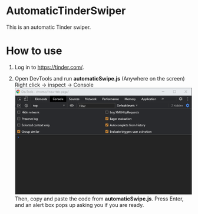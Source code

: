 # AutomaticTinderSwiper

This is an automatic Tinder swiper.

# How to use
1. Log in to https://tinder.com/.

2. Open DevTools and run **automaticSwipe.js**
(Anywhere on the screen) Right click -> inspect -> Console
![Instruction1](/images/DevTools.png)
Then, copy and paste the code from **automaticSwipe.js**. Press Enter, and an alert box pops up asking you if you are ready.



